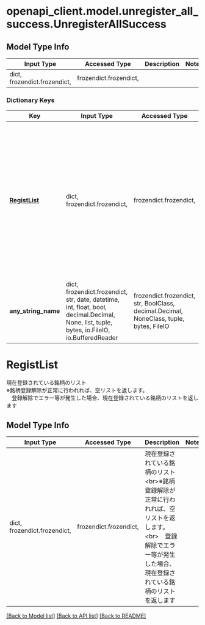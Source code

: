 # openapi_client.model.unregister_all_success.UnregisterAllSuccess

## Model Type Info
Input Type | Accessed Type | Description | Notes
------------ | ------------- | ------------- | -------------
dict, frozendict.frozendict,  | frozendict.frozendict,  |  | 

### Dictionary Keys
Key | Input Type | Accessed Type | Description | Notes
------------ | ------------- | ------------- | ------------- | -------------
**[RegistList](#RegistList)** | dict, frozendict.frozendict,  | frozendict.frozendict,  | 現在登録されている銘柄のリスト&lt;br&gt;※銘柄登録解除が正常に行われれば、空リストを返します。&lt;br&gt;　登録解除でエラー等が発生した場合、現在登録されている銘柄のリストを返します | [optional] 
**any_string_name** | dict, frozendict.frozendict, str, date, datetime, int, float, bool, decimal.Decimal, None, list, tuple, bytes, io.FileIO, io.BufferedReader | frozendict.frozendict, str, BoolClass, decimal.Decimal, NoneClass, tuple, bytes, FileIO | any string name can be used but the value must be the correct type | [optional]

# RegistList

現在登録されている銘柄のリスト<br>※銘柄登録解除が正常に行われれば、空リストを返します。<br>　登録解除でエラー等が発生した場合、現在登録されている銘柄のリストを返します

## Model Type Info
Input Type | Accessed Type | Description | Notes
------------ | ------------- | ------------- | -------------
dict, frozendict.frozendict,  | frozendict.frozendict,  | 現在登録されている銘柄のリスト&lt;br&gt;※銘柄登録解除が正常に行われれば、空リストを返します。&lt;br&gt;　登録解除でエラー等が発生した場合、現在登録されている銘柄のリストを返します | 

[[Back to Model list]](../../README.md#documentation-for-models) [[Back to API list]](../../README.md#documentation-for-api-endpoints) [[Back to README]](../../README.md)


